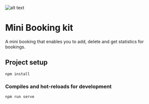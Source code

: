 ![alt text](http://entropyactive.com/booking-kit.png)

# Mini Booking kit
A mini booking that enables you to add, delete and get statistics for bookings.

## Project setup
```
npm install
```

### Compiles and hot-reloads for development
```
npm run serve
```